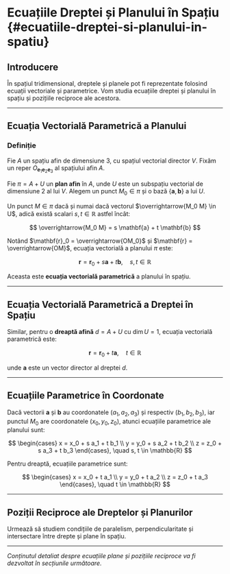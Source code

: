 # Ecuațiile Dreptei și Planului în Spațiu {#ecuatiile-dreptei-si-planului-in-spatiu}

## Introducere

În spațiul tridimensional, dreptele și planele pot fi reprezentate folosind ecuații vectoriale și parametrice. Vom studia ecuațiile dreptei și planului în spațiu și pozițiile reciproce ale acestora.

---

## Ecuația Vectorială Parametrică a Planului

### Definiție

Fie $A$ un spațiu afin de dimensiune $3$, cu spațiul vectorial director $V$. Fixăm un reper $O_{\mathbf{e}_1 \mathbf{e}_2 \mathbf{e}_3}$ al spațiului afin $A$.

Fie $\pi = A + U$ un **plan afin** în $A$, unde $U$ este un subspațiu vectorial de dimensiune $2$ al lui $V$. Alegem un punct $M_0 \in \pi$ și o bază $\{ \mathbf{a}, \mathbf{b} \}$ a lui $U$.

Un punct $M \in \pi$ dacă și numai dacă vectorul $\overrightarrow{M_0 M} \in U$, adică există scalari $s, t \in \mathbb{R}$ astfel încât:

$$
\overrightarrow{M_0 M} = s \mathbf{a} + t \mathbf{b}
$$

Notând $\mathbf{r}_0 = \overrightarrow{OM_0}$ și $\mathbf{r} = \overrightarrow{OM}$, ecuația vectorială a planului $\pi$ este:

$$
\mathbf{r} = \mathbf{r}_0 + s \mathbf{a} + t \mathbf{b}, \quad s, t \in \mathbb{R}
$$

Aceasta este **ecuația vectorială parametrică** a planului în spațiu.

---

## Ecuația Vectorială Parametrică a Dreptei în Spațiu

Similar, pentru o **dreaptă afină** $d = A + U$ cu $\dim U = 1$, ecuația vectorială parametrică este:

$$
\mathbf{r} = \mathbf{r}_0 + t \mathbf{a}, \quad t \in \mathbb{R}
$$

unde $\mathbf{a}$ este un vector director al dreptei $d$.

---

## Ecuațiile Parametrice în Coordonate

Dacă vectorii $\mathbf{a}$ și $\mathbf{b}$ au coordonatele $(a_1, a_2, a_3)$ și respectiv $(b_1, b_2, b_3)$, iar punctul $M_0$ are coordonatele $(x_0, y_0, z_0)$, atunci ecuațiile parametrice ale planului sunt:

$$
\begin{cases}
x = x_0 + s a_1 + t b_1 \\
y = y_0 + s a_2 + t b_2 \\
z = z_0 + s a_3 + t b_3
\end{cases}, \quad s, t \in \mathbb{R}
$$

Pentru dreaptă, ecuațiile parametrice sunt:

$$
\begin{cases}
x = x_0 + t a_1 \\
y = y_0 + t a_2 \\
z = z_0 + t a_3
\end{cases}, \quad t \in \mathbb{R}
$$

---

## Poziții Reciproce ale Dreptelor și Planurilor

Urmează să studiem condițiile de paralelism, perpendicularitate și intersectare între drepte și plane în spațiu.

---

_Conținutul detaliat despre ecuațiile plane și pozițiile reciproce va fi dezvoltat în secțiunile următoare._
